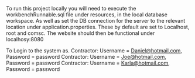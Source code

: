 To run this project locally you will need to execute the workbenchRunnable.sql file under resources, 
in the local database workspace. As well as set the DB connection for the server to the relevant location under application.properties. 
These by default are set to Localhost, root and comsc. The website should then be functional under localhosy:8080

To Login to the system as.
    Contractor: Username = Daniel@hotmail.com, Password = password
    Contractor: Username = Joe@hotmail.com, Password = password
    Contractor: Username = Karla@hotmail.com, Password = password